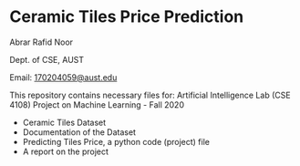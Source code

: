 # Ceramic Tiles Price Prediction
 
Abrar Rafid Noor

Dept. of CSE, AUST

Email: 170204059@aust.edu

This repository contains necessary files for: 
Artificial Intelligence Lab (CSE 4108) Project on Machine Learning - Fall 2020

- Ceramic Tiles Dataset 
- Documentation of the Dataset 
- Predicting Tiles Price, a python code (project) file
- A report on the project 

